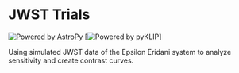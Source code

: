 # JWST Trials

[![Powered by AstroPy](https://img.shields.io/badge/powered_by-AstroPy-EB5368.svg?style=flat)](http://www.astropy.org)
[![Powered by pyKLIP](https://img.shields.io/badge/powered_by-pyKLIP-EB5368.svg?style=flat)]


Using simulated JWST data of the Epsilon Eridani system to analyze sensitivity and create contrast curves.


